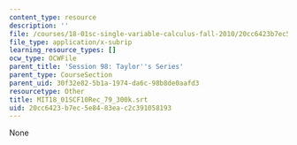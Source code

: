 ```yaml
---
content_type: resource
description: ''
file: /courses/18-01sc-single-variable-calculus-fall-2010/20cc6423b7ec5e8483eac2c391058193_MIT18_01SCF10Rec_79_300k.vtt
file_type: application/x-subrip
learning_resource_types: []
ocw_type: OCWFile
parent_title: 'Session 98: Taylor''s Series'
parent_type: CourseSection
parent_uid: 30f32e82-5b1a-1974-da6c-98b8de0aafd3
resourcetype: Other
title: MIT18_01SCF10Rec_79_300k.srt
uid: 20cc6423-b7ec-5e84-83ea-c2c391058193
---
```

None

